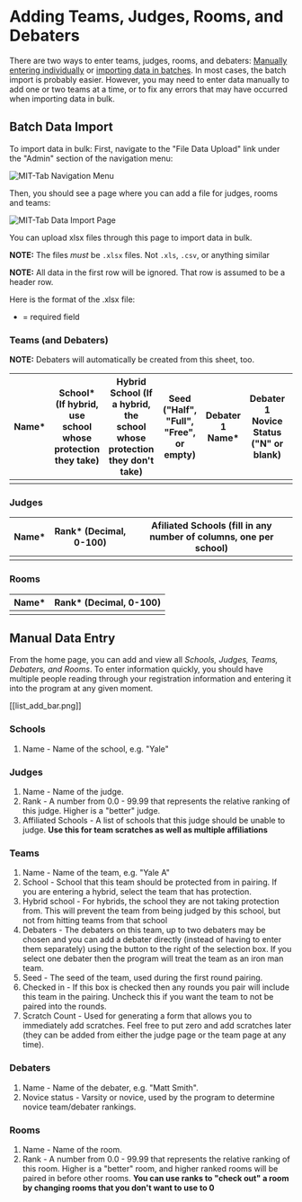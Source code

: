 Adding Teams, Judges, Rooms, and Debaters
=========================================

There are two ways to enter teams, judges, rooms, and debaters:
[Manually entering individually](#manual-data-entry) or
[importing data in batches](#batch-data-import). In most cases, the batch
import is probably easier. However, you may need to enter data manually to add
one or two teams at a time, or to fix any errors that may have occurred when
importing data in bulk.

Batch Data Import
-----------------

To import data in bulk: First, navigate to the "File Data Upload" link under
the "Admin" section of the navigation menu:

![MIT-Tab Navigation Menu](https://i.imgur.com/0uXbyb1.png)

Then, you should see a page where you can add a file for judges, rooms and teams:

![MIT-Tab Data Import Page](https://i.imgur.com/2VT9nv1.png)

You can upload xlsx files through this page to import data in bulk.

**NOTE:** The files _must_ be `.xlsx` files. Not `.xls`, `.csv`, or anything
similar

**NOTE:** All data in the first row will be ignored. That row is assumed to be
a header row.

Here is the format of the .xlsx file:

* = required field

### Teams (and Debaters)

**NOTE:** Debaters will automatically be created from this sheet, too.

| Name* | School* (If hybrid, use school whose protection they take) | Hybrid School (If a hybrid, the school whose protection they don't take) | Seed ("Half", "Full", "Free", or empty) | Debater 1 Name* | Debater 1 Novice Status ("N" or blank) | Debater 2 Name* (leave blank for iron-person) | Debater 2 Novice Status ("N" or blank) |
|-------|------------------------------------------------------------|------------------------------------------------------------------------------|-----------------------------------------|-----------------|----------------------------------------|-----------------------------------------------|----------------------------------------|
| |

### Judges

| Name* | Rank* (Decimal, 0-100) | Afiliated Schools (fill in any number of columns, one per school) |
|-------|------------------------|-------------------------------------------------------------------|
| |

### Rooms

| Name* | Rank* (Decimal, 0-100) |
|-------|------------------------|
|       |                        |

Manual Data Entry
-----------------

From the home page, you can add and view all _Schools, Judges, Teams, Debaters,
and Rooms_.  To enter information quickly, you should have multiple people
reading through your registration information and entering it into the program
at any given moment.

[[list_add_bar.png]]
### Schools
1. Name - Name of the school, e.g. "Yale"

### Judges
1. Name - Name of the judge.
2. Rank - A number from 0.0 - 99.99 that represents the relative ranking of this judge.  Higher is a "better" judge.
3. Affiliated Schools - A list of schools that this judge should be unable to judge.  **Use this for team scratches as well as multiple affiliations**

### Teams
1. Name - Name of the team, e.g. "Yale A"
2. School - School that this team should be protected from in pairing. If you are entering a hybrid, select the team that has protection.
3. Hybrid school - For hybrids, the school they are not taking protection from. This will prevent the team from being judged by this school, but not from hitting teams from that school
4. Debaters - The debaters on this team, up to two debaters may be chosen and you can add a debater directly (instead of having to enter them separately) using the button to the right of the selection box.  If you select one debater then the program will treat the team as an iron man team.
5. Seed - The seed of the team, used during the first round pairing.
6. Checked in - If this box is checked then any rounds you pair will include this team in the pairing. Uncheck this if you want the team to not be paired into the rounds.
7. Scratch Count - Used for generating a form that allows you to immediately add scratches.  Feel free to put zero and add scratches later (they can be added from either the judge page or the team page at any time).

### Debaters
1. Name - Name of the debater, e.g. "Matt Smith".
2. Novice status - Varsity or novice, used by the program to determine novice team/debater rankings.

### Rooms
1. Name - Name of the room.
2. Rank -  A number from 0.0 - 99.99 that represents the relative ranking of this room.  Higher is a "better" room, and higher ranked rooms will be paired in before other rooms.  **You can use ranks to "check out" a room by changing rooms that you don't want to use to 0**
